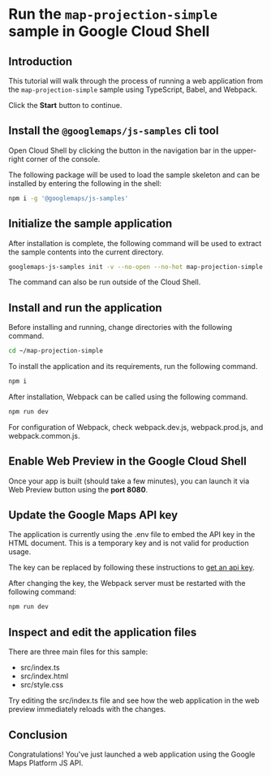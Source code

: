 # Run the `map-projection-simple` sample in Google Cloud Shell

<walkthrough-tutorial-duration duration="10"/>

## Introduction

This tutorial will walk through the process of running a web application from
the `map-projection-simple` sample using TypeScript, Babel, and Webpack.

Click the **Start** button to continue.

## Install the `@googlemaps/js-samples` cli tool

Open Cloud Shell by clicking the
<walkthrough-cloud-shell-icon></walkthrough-cloud-shell-icon> button in the
navigation bar in the upper-right corner of the console.

The following package will be used to load the sample skeleton and can be
installed by entering the following in the shell:

```bash
npm i -g '@googlemaps/js-samples'
```

## Initialize the sample application

After installation is complete, the following command will be used to extract
the sample contents into the current directory.

```bash
googlemaps-js-samples init -v --no-open --no-hot map-projection-simple ~/map-projection-simple
```

The command can also be run outside of the Cloud Shell.

## Install and run the application

Before installing and running, change directories with the following command.

```bash
cd ~/map-projection-simple
```

To install the application and its requirements, run the following command.

```bash
npm i
```

After installation, Webpack can be called using the following command.

```bash
npm run dev
```

For configuration of Webpack, check
<walkthrough-editor-open-file filePath="map-projection-simple/webpack.dev.js">webpack.dev.js</walkthrough-editor-open-file>,
<walkthrough-editor-open-file filePath="map-projection-simple/webpack.prod.js">webpack.prod.js</walkthrough-editor-open-file>,
and
<walkthrough-editor-open-file filePath="map-projection-simple/webpack.common.js">webpack.common.js</walkthrough-editor-open-file>.

## Enable Web Preview in the Google Cloud Shell

Once your app is built (should take a few minutes), you can launch it via
<walkthrough-spotlight-pointer target="cloudshell" spotlightId="devshell-web-preview-button">Web
Preview button</walkthrough-spotlight-pointer> using the **port 8080**.

## Update the Google Maps API key

The application is currently using the
<walkthrough-editor-open-file filePath="map-projection-simple/.env">.env</walkthrough-editor-open-file>
file to embed the API key in the HTML document. This is a temporary key and is
not valid for production usage.

The key can be replaced by following these instructions to
[get an api key](https://developers.google.com/maps/documentation/javascript/get-api-key).

After changing the key, the Webpack server must be restarted with the following
command:

```bash
npm run dev
```

## Inspect and edit the application files

There are three main files for this sample:

*   <walkthrough-editor-open-file filePath="map-projection-simple/src/index.ts">src/index.ts</walkthrough-editor-open-file>
*   <walkthrough-editor-open-file filePath="map-projection-simple/src/index.html">src/index.html</walkthrough-editor-open-file>
*   <walkthrough-editor-open-file filePath="map-projection-simple/src/style.css">src/style.css</walkthrough-editor-open-file>

Try editing the <walkthrough-editor-open-file filePath="map-projection-simple/src/index.ts">src/index.ts</walkthrough-editor-open-file> file and see how the web application in the web preview immediately reloads with the changes.

## Conclusion

<walkthrough-conclusion-trophy></walkthrough-conclusion-trophy>

Congratulations! You've just launched a web application using the Google Maps
Platform JS API.

